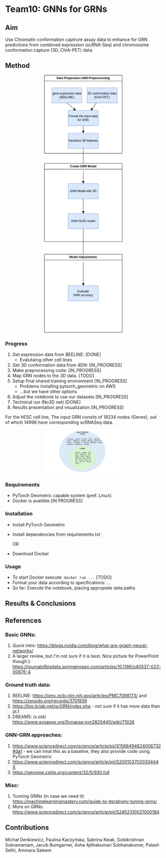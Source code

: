 # Team10: GNNs for GRNs

## Aim

Use Chromatin conformation captrure assay data to enhance for GRN predictions from combined expression (scRNA-Seq) and chromosome conformation capture (3D, ChIA-PET) data.

## Method

<p align="center">
  <img src="./workflow.png" width="50%"/>
</p>

### Progress

1. Get expression data from BEELINE: [DONE]
   * Evalutaing other cell lines
2. Get 3D conformation data from 4DN: [IN_PROGRESS]
3. Make preprocessing code: [IN_PROGRESS]
4. Map GRN nodes to the 3D data. [TODO]
5. Setup final shared training environment [IN_PROGRESS]
   * Problems installing pytorch_geometric on AWS
   * ...but we have other options
6. Adjust the notebook to use our datasets [IN_PROGRESS]
7. Technical run (No3D net) [DONE]
8. Results presentation and visualization [IN_PROGRESS]

For the hESC cell line, The input GRN consits of 18234 nodes (Genes), out of which 14996 have corresponding scRNASeq data.

<p align="center">
  <img src="./dataComparison.jpg" width="50%"/>
</p>

### Requirements

* PyTorch Geometric capable system (pref. Linux).
* Docker is availible [IN PROGRESS]

### Installation

* Install PyTorch Geometric
* Install dependencies from requirements.txt

  OR

* Download Docker

### Usage

* To start Docker execute: `docker run ...` [TODO]
* Format your data according to specifications: ...
* So far: Execute the notebook, placing appropiate data paths

## Results & Conclusions

## References

### Basic GNNs:
1. Quick intro: https://blogs.nvidia.com/blog/what-are-graph-neural-networks/
2. A larger review, but I'm not sure if it is best. Nice picture for PowerPoint though:): https://journalofbigdata.springeropen.com/articles/10.1186/s40537-023-00876-4

### Ground truth data:
1. BEELINE: https://pmc.ncbi.nlm.nih.gov/articles/PMC7098173/ and https://zenodo.org/records/3701939
2. https://bio.liclab.net/scGRN/index.php - not sure if it has more data than pt.1
3. DREAM5: (v.old) https://www.synapse.org/Synapse:syn2820440/wiki/71026

### GNN-GRN approaches:
1. https://www.sciencedirect.com/science/article/pii/S1568494624006732#da1 - we can treat this as a baseline, they also provide code using PyTorch Geometric
2. https://www.sciencedirect.com/science/article/pii/S200103702030444X
3. https://genome.cshlp.org/content/32/5/930.full

### Misc:
1. Tunning GNNs (in case we need it): https://machinelearningmastery.com/guide-to-iteratively-tuning-gnns/
2. More on GRNs: https://www.sciencedirect.com/science/article/pii/S2452310021000184

## Contributions

Michał Denkiewicz, Paulina Kaczyńska, Sabrina Kwak, Gobikrishnan Subramaniam, Jacob Bumgarner, Asha Ajithakumari Sobhanakumar, Palash Sethi, Ammara Saleem


   
